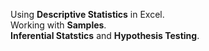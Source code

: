 Using **Descriptive Statistics** in Excel.  
Working with **Samples**.  
**Inferential Statstics** and **Hypothesis Testing**.  
